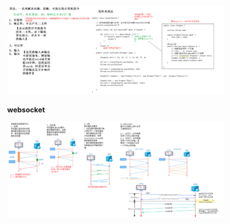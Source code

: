 ![image-20230213163356568](%E7%BA%BF%E6%80%A7%E6%9F%A5%E6%89%BE%E6%B3%95.assets/image-20230213163356568.png)





### websocket

![image-20230213194258943](%E7%BA%BF%E6%80%A7%E6%9F%A5%E6%89%BE%E6%B3%95.assets/image-20230213194258943.png)